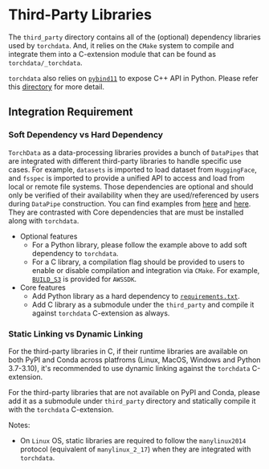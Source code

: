 # Third-Party Libraries

The `third_party` directory contains all of the (optional) dependency libraries used by `torchdata`. And, it relies on
the `CMake` system to compile and integrate them into a C-extension module that can be found as `torchdata/_torchdata`.

`torchdata` also relies on [`pybind11`](https://github.com/pybind/pybind11) to expose C++ API in Python. Please refer
this [directory](https://github.com/pytorch/data/tree/main/torchdata/csrc) for more detail.

## Integration Requirement

### Soft Dependency vs Hard Dependency

`TorchData` as a data-processing libraries provides a bunch of `DataPipes` that are integrated with different
third-party libraries to handle specific use cases. For example, `datasets` is imported to load dataset from
`HuggingFace`, and `fsspec` is imported to provide a unified API to access and load from local or remote file systems.
Those dependencies are optional and should only be verified of their availability when they are used/referenced by users
during `DataPipe` construction. You can find examples from
[here](https://github.com/pytorch/data/blob/bb78231e5f87620385cb2f91cda87e7f9414eb4a/torchdata/datapipes/iter/load/huggingface.py#L57-L62)
and
[here](https://github.com/pytorch/data/blob/d19858202df7e8b75765074259e6023f539cbf3f/torchdata/datapipes/iter/load/fsspec.py#L59).
They are contrasted with Core dependencies that are must be installed along with `torchdata`.

- Optional features
  - For a Python library, please follow the example above to add soft dependency to `torchdata`.
  - For a C library, a compilation flag should be provided to users to enable or disable compilation and integration via
    `CMake`. For example,
    [`BUILD_S3`](https://github.com/pytorch/data/blob/87d6dc3d6b0df6829cc2813a0ca033accfa9d795/torchdata/csrc/CMakeLists.txt#L7)
    is provided for `AWSSDK`.
- Core features
  - Add Python library as a hard dependency to
    [`requirements.txt`](https://github.com/pytorch/data/blob/main/requirements.txt).
  - Add C library as a submodule under the `third_party` and compile it against `torchdata` C-extension as always.

### Static Linking vs Dynamic Linking

For the third-party libraries in C, if their runtime libraries are available on both PyPI and Conda across platfroms
(Linux, MacOS, Windows and Python 3.7-3.10), it's recommended to use dynamic linking against the `torchdata`
C-extension.

For the third-party libraries that are not available on PyPI and Conda, please add it as a submodule under `third_party`
directory and statically compile it with the `torchdata` C-extension.

Notes:

- On `Linux` OS, static libraries are required to follow the `manylinux2014` protocol (equivalent of `manylinux_2_17`)
  when they are integrated with `torchdata`.
